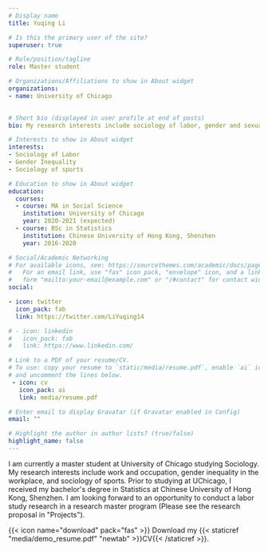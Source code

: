 ```yaml
---
# Display name
title: Yuqing Li

# Is this the primary user of the site?
superuser: true

# Role/position/tagline
role: Master student 

# Organizations/Affiliations to show in About widget
organizations:
- name: University of Chicago
  

# Short bio (displayed in user profile at end of posts)
bio: My research interests include sociology of labor, gender and sexuality, sociology of sports, mix methods.

# Interests to show in About widget
interests:
- Sociology of Labor
- Gender Inequality
- Sociology of sports

# Education to show in About widget
education:
  courses:
  - course: MA in Social Science
    institution: University of Chicago
    year: 2020-2021 (expected)
  - course: BSc in Statistics
    institution: Chinese University of Hong Kong, Shenzhen
    year: 2016-2020

# Social/Academic Networking
# For available icons, see: https://sourcethemes.com/academic/docs/page-builder/#icons
#   For an email link, use "fas" icon pack, "envelope" icon, and a link in the
#   form "mailto:your-email@example.com" or "/#contact" for contact widget.
social:

- icon: twitter
  icon_pack: fab
  link: https://twitter.com/LiYuqing14

# - icon: linkedin
#   icon_pack: fab
#   link: https://www.linkedin.com/

# Link to a PDF of your resume/CV.
# To use: copy your resume to `static/media/resume.pdf`, enable `ai` icons in `params.toml`, 
# and uncomment the lines below.
 - icon: cv
   icon_pack: ai
   link: media/resume.pdf

# Enter email to display Gravatar (if Gravatar enabled in Config)
email: ""

# Highlight the author in author lists? (true/false)
highlight_name: false
---
```


I am currently a master student at University of Chicago studying Sociology. My research interests include work and occupation, gender inequality in the workplace, and sociology of sports. Prior to studying at UChicago, I received my bachelor's degree in Statistics at Chinese University of Hong Kong, Shenzhen. I am looking forward to an opportunity to conduct a labor study research in a research master program (Please see the research proposal in "Projects").

{{< icon name="download" pack="fas" >}} Download my {{< staticref "media/demo_resume.pdf" "newtab" >}}CV{{< /staticref >}}.

